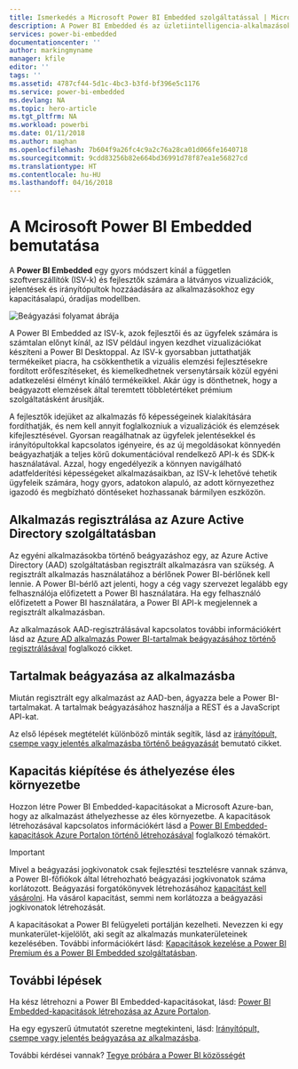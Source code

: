 ```yaml
---
title: Ismerkedés a Microsoft Power BI Embedded szolgáltatással | Microsoft Docs
description: A Power BI Embedded és az üzletiintelligencia-alkalmazások
services: power-bi-embedded
documentationcenter: ''
author: markingmyname
manager: kfile
editor: ''
tags: ''
ms.assetid: 4787cf44-5d1c-4bc3-b3fd-bf396e5c1176
ms.service: power-bi-embedded
ms.devlang: NA
ms.topic: hero-article
ms.tgt_pltfrm: NA
ms.workload: powerbi
ms.date: 01/11/2018
ms.author: maghan
ms.openlocfilehash: 7b604f9a26fc4c9a2c76a28ca01d066fe1640718
ms.sourcegitcommit: 9cdd83256b82e664bd36991d78f87ea1e56827cd
ms.translationtype: HT
ms.contentlocale: hu-HU
ms.lasthandoff: 04/16/2018
---
```

# <a name="get-started-with-microsoft-power-bi-embedded"></a>A Mcirosoft Power BI Embedded bemutatása

A **Power BI Embedded** egy gyors módszert kínál a független szoftverszállítók (ISV-k) és fejlesztők számára a látványos vizualizációk, jelentések és irányítópultok hozzáadására az alkalmazásokhoz egy kapacitásalapú, óradíjas modellben.

![Beágyazási folyamat ábrája](media/get-started/introduction.png)

A Power BI Embedded az ISV-k, azok fejlesztői és az ügyfelek számára is számtalan előnyt kínál, az ISV például ingyen kezdhet vizualizációkat készíteni a Power BI Desktoppal. Az ISV-k gyorsabban juttathatják termékeiket piacra, ha csökkenthetik a vizuális elemzési fejlesztésekre fordított erőfeszítéseket, és kiemelkedhetnek versenytársaik közül egyéni adatkezelési élményt kínáló termékeikkel. Akár úgy is dönthetnek, hogy a beágyazott elemzések által teremtett többletértéket prémium szolgáltatásként árusítják.

A fejlesztők idejüket az alkalmazás fő képességeinek kialakítására fordíthatják, és nem kell annyit foglalkozniuk a vizualizációk és elemzések kifejlesztésével. Gyorsan reagálhatnak az ügyfelek jelentésekkel és irányítópultokkal kapcsolatos igényeire, és az új megoldásokat könnyedén beágyazhatják a teljes körű dokumentációval rendelkező API-k és SDK-k használatával. Azzal, hogy engedélyezik a könnyen navigálható adatfelderítési képességeket alkalmazásaikban, az ISV-k lehetővé tehetik ügyfeleik számára, hogy gyors, adatokon alapuló, az adott környezethez igazodó és megbízható döntéseket hozhassanak bármilyen eszközön.

## <a name="register-an-application-within-azure-active-directory"></a>Alkalmazás regisztrálása az Azure Active Directory szolgáltatásban

Az egyéni alkalmazásokba történő beágyazáshoz egy, az Azure Active Directory (AAD) szolgáltatásban regisztrált alkalmazásra van szükség. A regisztrált alkalmazás használatához a bérlőnek Power BI-bérlőnek kell lennie. A Power BI-bérlő azt jelenti, hogy a cég vagy szervezet legalább egy felhasználója előfizetett a Power BI használatára. Ha egy felhasználó előfizetett a Power BI használatára, a Power BI API-k megjelennek a regisztrált alkalmazásban.

Az alkalmazások AAD-regisztrálásával kapcsolatos további információkért lásd az [Azure AD alkalmazás Power BI-tartalmak beágyazásához történő regisztrálásával](https://powerbi.microsoft.com/documentation/powerbi-developer-register-app/) foglalkozó cikket.

## <a name="embed-content-in-your-application"></a>Tartalmak beágyazása az alkalmazásba

Miután regisztrált egy alkalmazást az AAD-ben, ágyazza bele a Power BI-tartalmakat. A tartalmak beágyazásához használja a REST és a JavaScript API-kat.

Az első lépések megtételét különböző minták segítik, lásd az [irányítópult, csempe vagy jelentés alkalmazásba történő beágyazását](https://powerbi.microsoft.com/documentation/powerbi-developer-embed-sample-app-owns-data/) bemutató cikket.

## <a name="get-capacity-and-move-to-production"></a>Kapacitás kiépítése és áthelyezése éles környezetbe

Hozzon létre Power BI Embedded-kapacitásokat a Microsoft Azure-ban, hogy az alkalmazást áthelyezhesse az éles környezetbe. A kapacitások létrehozásával kapcsolatos információkért lásd a [Power BI Embedded-kapacitások Azure Portalon történő létrehozásával](create-capacity.md) foglalkozó témakört.

> [!IMPORTANT]
> Mivel a beágyazási jogkivonatok csak fejlesztési tesztelésre vannak szánva, a Power BI-főfiókok által létrehozható beágyazási jogkivonatok száma korlátozott. Beágyazási forgatókönyvek létrehozásához [kapacitást kell vásárolni](https://docs.microsoft.com/power-bi/developer/embedded-faq#technical). Ha vásárol kapacitást, semmi nem korlátozza a beágyazási jogkivonatok létrehozását.

A kapacitásokat a Power BI felügyeleti portálján kezelheti. Nevezzen ki egy munkaterület-kijelölőt, aki segít az alkalmazás munkaterületeinek kezelésében. További információkért lásd: [Kapacitások kezelése a Power BI Premium és a Power BI Embedded szolgáltatásban](https://powerbi.microsoft.com/documentation/powerbi-admin-premium-manage/).

## <a name="next-steps"></a>További lépések

Ha kész létrehozni a Power BI Embedded-kapacitásokat, lásd: [Power BI Embedded-kapacitások létrehozása az Azure Portalon](create-capacity.md).

Ha egy egyszerű útmutatót szeretne megtekinteni, lásd: [Irányítópult, csempe vagy jelentés beágyazása az alkalmazásba](https://powerbi.microsoft.com/documentation/powerbi-developer-embed-sample-app-owns-data/).

További kérdései vannak? [Tegye próbára a Power BI közösségét](http://community.powerbi.com/)
